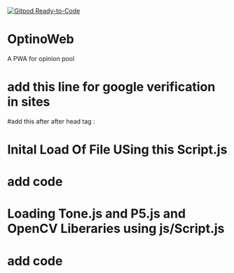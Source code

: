 [![Gitpod Ready-to-Code](https://img.shields.io/badge/Gitpod-Ready--to--Code-blue?logo=gitpod)](https://gitpod.io/#https://github.com/optino/OptinoWeb) 

# OptinoWeb
A PWA for opinion pool 
# add this line  for google verification in sites 
#add this after after head tag : 
<meta name="google-site-verification" content="9YafAtKTiFVD7ftVsT_mHHsPA4Q6SpDfpCNSpL-H4kE" />

#
# Inital Load Of File USing this Script.js
# add code

# Loading Tone.js and P5.js and OpenCV Liberaries using js/Script.js
# add code
#
# 
#
#
#
#
#
#
#
#
#
#
#
#
#
#
